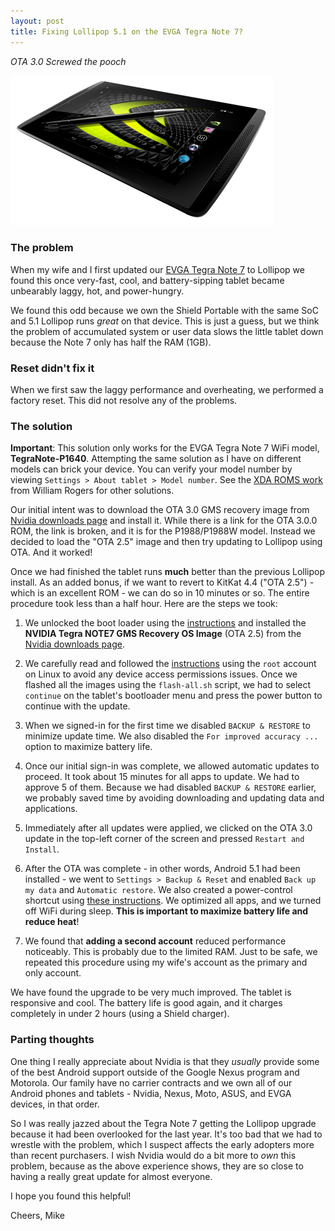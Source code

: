 ```yaml
---
layout: post
title: Fixing Lollipop 5.1 on the EVGA Tegra Note 7?
---
```

*OTA 3.0 Screwed the pooch*

![Tegra Note 7 and stylus pimp for the camera][1]

### The problem
When my wife and I first updated our [EVGA Tegra Note 7][2] to Lollipop we found this once very-fast, cool, and battery-sipping tablet became unbearably laggy, hot, and power-hungry. 

We found this odd because we own the Shield Portable with the same SoC and 5.1 Lollipop runs *great* on that device.  This is just a guess, but we think the problem of accumulated system or user data slows the little tablet down because the Note 7 only has half the RAM (1GB).

### Reset didn't fix it
When we first saw the laggy performance and overheating, we performed a factory reset. This did not resolve any of the problems.

### The solution
**Important**: This solution only works for the EVGA Tegra Note 7 WiFi model, **TegraNote-P1640**.  Attempting the same solution as I have on different models can brick your device. You can verify your model number by viewing `Settings > About tablet > Model number`. See the [XDA ROMS work][3] from William Rogers for other solutions.

Our initial intent was to download the OTA 3.0 GMS recovery image from [Nvidia downloads page][4] and install it.  While there is a link for the OTA 3.0.0 ROM, the link is broken, and it is for the P1988/P1988W model. Instead we decided to load the "OTA 2.5" image and then try updating to Lollipop using OTA.  And it worked!

Once we had finished the tablet runs **much** better than the previous Lollipop install.  As an added bonus, if we want to revert to  KitKat 4.4 ("OTA 2.5") - which is an excellent ROM - we can do so in 10 minutes or so. The entire procedure took less than a half hour.  Here are the steps we took:

1. We unlocked the boot loader using the [instructions][6] and installed the **NVIDIA Tegra NOTE7 GMS Recovery OS Image** (OTA 2.5) from the [Nvidia downloads page][5].

2. We carefully read and followed the [instructions][6] using the `root` account on Linux to avoid any device access permissions issues.  Once we flashed all the images using the `flash-all.sh` script, we had to select `continue` on the tablet's bootloader menu and press the power button to continue with the update.

3. When we signed-in for the first time we disabled `BACKUP & RESTORE` to minimize update time.  We also disabled the `For improved accuracy ...` option to maximize battery life.

4. Once our initial sign-in was complete, we allowed automatic updates to proceed. It took about 15 minutes for all apps to update. We had to approve 5 of them. Because we had disabled `BACKUP & RESTORE` earlier, we probably saved time by avoiding downloading and updating data and applications.

5. Immediately after all updates were applied, we clicked on the OTA 3.0 update in the top-left corner of the screen and pressed `Restart and Install`.

6. After the OTA was complete - in other words, Android 5.1 had been installed - we went to `Settings > Backup & Reset` and enabled `Back up my data` and `Automatic restore`.  We also created a power-control shortcut using [these instructions][7]. We optimized all apps, and we turned off WiFi during sleep. **This is important to maximize battery life and reduce heat**! 

7. We found that **adding a second account** reduced performance noticeably.  This is probably due to the limited RAM.  Just to be safe, we repeated this procedure using my wife's account as the primary and only account.

We have found the upgrade to be very much improved.  The tablet is responsive and cool. The battery life is good again, and it charges completely in under 2 hours (using a Shield charger).

### Parting thoughts

One thing I really appreciate about Nvidia is that they *usually* provide some of the best Android support outside of the Google Nexus program and Motorola. Our family have no carrier contracts and we own all of our Android phones and tablets - Nvidia, Nexus, Moto, ASUS, and EVGA devices, in that order.

So I was really jazzed about the Tegra Note 7 getting the Lollipop upgrade because it had been overlooked for the last year. It's too bad that we had to wrestle with the problem, which I suspect affects the early adopters more than recent purchasers.  I wish Nvidia would do a bit more to *own* this problem, because as the above experience shows, they are so close to having a really great update for almost everyone.

I hope you found this helpful!

Cheers, Mike

[1]:/images/NVIDIA-Tegra-Note-7-420x240.png
[2]:http://www.nvidia.com/object/evga-tegra-note-tablet.html
[3]:http://forum.xda-developers.com/nvidia-tegra-note-7/general/nvidia-tegra-note-7-apx-images-t3149839
[4]:https://developer.nvidia.com/gameworksdownload
[5]:https://developer.nvidia.com/gameworksdownload
[6]:https://developer.nvidia.com/sites/default/files/akamai/mobile/docs/HowTo-Flash-TN7-Recovery-Image.txt
[7]:http://forum.xda-developers.com/nvidia-tegra-note-7/general/attention-how-to-to-power-control-menu-t3164381
